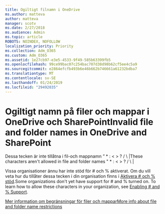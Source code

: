 ```yaml
---
title: Ogiltigt filnamn i OneDrive
ms.author: matteva
author: matteva
manager: scotv
ms.date: 2/27/2018
ms.audience: Admin
ms.topic: article
ROBOTS: NOINDEX, NOFOLLOW
localization_priority: Priority
ms.collection: Adm_O365
ms.custom: Adm_O365
ms.assetid: 1e27cb97-e3e5-4533-9f49-585b63399fb5
ms.openlocfilehash: 99ce99bac07c254bac707d38d98b62cf5ee4c5a9
ms.sourcegitcommit: e2864efcfb493b6e46b662b746661a61232bdba7
ms.translationtype: MT
ms.contentlocale: sv-SE
ms.lasthandoff: 01/24/2019
ms.locfileid: "29492035"
---
```

# <a name="invalid-file-and-folder-names-in-onedrive-and-sharepoint"></a><span data-ttu-id="46a9e-102">Ogiltigt namn på filer och mappar i OneDrive och SharePoint</span><span class="sxs-lookup"><span data-stu-id="46a9e-102">Invalid file and folder names in OneDrive and SharePoint</span></span>

<span data-ttu-id="46a9e-p101">Dessa tecken är inte tillåtna i fil-och mappnamn ” \* : \< \> ? / \ |</span><span class="sxs-lookup"><span data-stu-id="46a9e-p101">These characters aren't allowed in file and folder names " \* : \< \> ? / \ |</span></span> 
  
<span data-ttu-id="46a9e-p102">Vissa organisationer ännu har inte stöd för # och % aktiverat. Om du vill veta hur du tillåter dessa tecken i din organisation finns i [Aktivera # och % stöd](https://go.microsoft.com/fwlink/?linkid=862611).</span><span class="sxs-lookup"><span data-stu-id="46a9e-p102">Some organizations don't yet have support for # and % turned on. To learn how to allow these characters in your organization, see [Enabling # and % Support](https://go.microsoft.com/fwlink/?linkid=862611).</span></span> 
  
[<span data-ttu-id="46a9e-107">Mer information om begränsningar för filer och mappar</span><span class="sxs-lookup"><span data-stu-id="46a9e-107">More info about file and folder name restrictions</span></span>](https://go.microsoft.com/fwlink/?linkid=866430)
  


